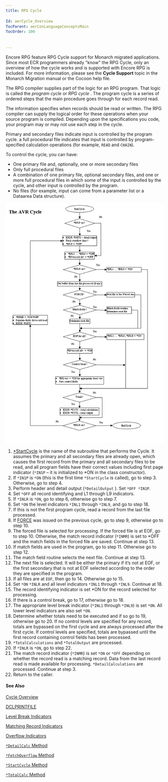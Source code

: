 ```yaml
---
title: RPG Cycle

Id: aerCycle_Overview
TocParent: aerConLanguageConceptsMain
TocOrder: 100


---
```


Encore RPG feature RPG Cycle support for Monarch migrated applications. Since most ECR programmers already "know" the RPG Cycle, only an overview of how the cycle works and is supported with Encore RPG is included. For more information, please see the **Cycle Support** topic in the Monarch Migration manual or the Cocoon help file. 

The RPG compiler supplies part of the logic for an RPG program. That logic is called the *program cycle* or *RPG cycle* . The program cycle is a series of ordered steps that the main procedure goes through for each record read. 

The information specifies when records should be read or written. The RPG compiler can supply the logical order for these operations when your source program is compiled. Depending upon the specifications you code, your program may or may not use each step in the cycle. 

Primary and secondary files indicate input is controlled by the program cycle. a full procedural file indicates that input is controlled by program-specified calculation operations (for example, ```READ``` and ```CHAIN```). 

To control the cycle, you can have: 

- One primary file and, optionally, one or more secondary files
- Only full procedural files
- A combination of one primary file, optional secondary files, and one or more full procedural files in which some of the input is controlled by the cycle, and other input is controlled by the program.
- No files (for example, input can come from a parameter list or a Dataarea
                Data structure).
                
![](images/cycle.jpg)

1. [*StartCycle](ecrCycle_StartCycleMethod.html) is the name of the
                subroutine that performs the Cycle. It assumes the primary and all secondary
                files are already open, which causes the first record from the primary and all
                secondary files to be read, and all program fields have their correct values
                including first page indicator (```*IN1P``` – it is initialized to *ON in the class
                constructor).
2. If ```*IN1P``` is ```*ON``` (this is the first time ```*StartCycle```
                is called), go to step 3. Otherwise, go to step 4.
3. Perform header and detail output (```*DetailOutput```
                ). Set ```*OFF *IN1P```.
4. Set ```*OFF```
                all record identifying and L1 through L9 indicators.
5. If ```*INLR```
                is ```*ON```, go to step 6, otherwise go to step 7.
6. Set ```*ON```
                the level indicators ```*INL1``` through ```*INL9```, and go to step 18.
7. If this is not the first program cycle, read a record from the last file
                processed.
8. If [FORCE](FORCE.html)
                was issued on the previous cycle, go to step 9, otherwise go to step 10.
9. The forced file is selected for processing. If the forced file is at EOF, go to
                step 10. Otherwise, the match record indicator (```*INMR```) is set to *OFF and the
                match fields in the forced file are saved. Continue at step 13.
10. If match fields are used in the program, go to step 11. Otherwise go to step
                12.
11. The match field routine selects the next file. Continue at step 13.
12. The next file is selected. It will be either the primary if it’s not at EOF, or
                the first secondary that is not at EOF selected according to the order they are
                specified in the program.
13. If all files are at ```EOF```, then go to 14. Otherwise go to
                15.
14. Set ```*ON```
                ```*INLR``` and all level indicators ```*INL1``` through ```*INL9```. Continue at 18.
15. The record identifying indicator is set *ON for the record selected for
                processing.
16. If there is a control break, go to 17, otherwise go to 18.
17. The appropriate level break indicator (```*INL1``` through ```*INL9```) is set ```*ON```.
                All lower level indicators are also set ```*ON```.
18. Determine whether totals need to be executed and if so go to 19, otherwise go
                to 20.  If no control levels are specified for any record, totals are
                bypassed on the first cycle and are always processed after the first cycle. If
                control levels are specified, totals are bypassed until the first record
                containing control fields has been processed.
19. ```*TotalCalculations``` and ```*TotalOutput```
                are processed.
20. If ```*INLR```
                is ```*ON```, go to step 22.
21. The match record indicator (```*INMR```)
                is set ```*ON``` or ```*OFF``` depending on whether the record read is a
                matching record.
                Data from the last record read is made available for processing.
                ```*DetailCalculations``` are processed. Continue at step 3.
22. Return to the caller.

#### See Also
[Cycle Overview](ecrCycle_Overview.html)

[DCLPRINTFILE](DCLPRINTFILE.html)

[Level Break Indicators](ecrCycle_LevelBreakIndicators.html)

[Matching Record Indicators](ecrCycle_MatchingRecordIndicators.html)

[Overflow Indicators](ecrCycle_OverflowIndicators.html)

[```*DetailCalc``` Method](ecrCycle_DetailCalcMethod.html)

[```*FetchOverflow``` Method](ecrCycle_FetchOverflowMethod.html)

[```*StartCycle``` Method](ecrCycle_StartCycleMethod.html)

[```*TotalCalc``` Method](ecrCycle_TotalCalcMethod.html) <br /> 
